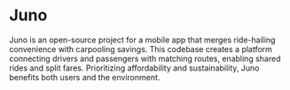 # Juno
Juno is an open-source project for a mobile app that merges ride-hailing convenience with carpooling savings. This codebase creates a platform connecting drivers and passengers with matching routes, enabling shared rides and split fares. Prioritizing affordability and sustainability, Juno benefits both users and the environment.
